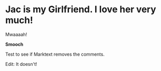 <!-- pagetitle:Jac is Awesome! -->

<!-- layout:page.php -->

# Jac is my Girlfriend. I love her very much!

Mwaaaah!

**Smooch**



Test to see if Marktext removes the comments.

Edit: It doesn't!
